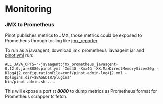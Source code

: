 # Monitoring

### JMX to Prometheus

Pinot publishes metrics to JMX, those metrics could be exposed to Prometheus through tooling like [jmx\_reporter](https://github.com/prometheus/jmx_exporter).

To run as a javaagent, [download jmx\_prometheus\_javaagent jar](https://repo1.maven.org/maven2/io/prometheus/jmx/jmx_prometheus_javaagent/0.12.0/jmx_prometheus_javaagent-0.12.0.jar) and [pinot.yml](https://raw.githubusercontent.com/fx19880617/jmx_exporter/master/example_configs/pinot.yml) run:

```text
ALL_JAVA_OPTS="-javaagent:jmx_prometheus_javaagent-0.12.0.jar=8080:pinot.yml -Xms4G -Xmx4G -XX:MaxDirectMemorySize=30g -Dlog4j2.configurationFile=conf/pinot-admin-log4j2.xml -Dplugins.dir=$BASEDIR/plugins"
bin/pinot-admin.sh ....
```

This will expose a port at _**8080**_ to dump metrics as Prometheus format for Prometheus scrapper to fetch.

